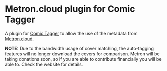 # Metron.cloud plugin for Comic Tagger

A plugin for [Comic Tagger](https://github.com/comictagger/comictagger/releases) to allow the use of the metadata from [Metron.cloud](https://metron.cloud/).

**NOTE:** Due to the bandwidth usage of cover matching, the auto-tagging features will no longer download the covers for comparison. Metron will be taking donations soon, so if you are able to contribute financially you will be able to. Check the website for details.

